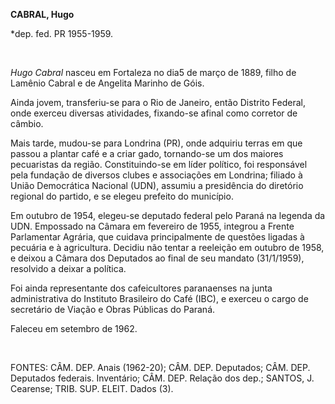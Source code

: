 **CABRAL, Hugo**

\*dep. fed. PR 1955-1959.

 

*Hugo Cabral* nasceu em Fortaleza no dia5 de março de 1889, filho de
Lamênio Cabral e de Angelita Marinho de Góis.

Ainda jovem, transferiu-se para o Rio de Janeiro, então Distrito
Federal, onde exerceu diversas atividades, fixando-se afinal como
corretor de câmbio.

Mais tarde, mudou-se para Londrina (PR), onde adquiriu terras em que
passou a plantar café e a criar gado, tornando-se um dos maiores
pecuaristas da região. Constituindo-se em líder político, foi
responsável pela fundação de diversos clubes e associações em Londrina;
filiado à União Democrática Nacional (UDN), assumiu a presidência do
diretório regional do partido, e se elegeu prefeito do município.

Em outubro de 1954, elegeu-se deputado federal pelo Paraná na legenda da
UDN. Empossado na Câmara em fevereiro de 1955, integrou a Frente
Parlamentar Agrária, que cuidava principalmente de questões ligadas à
pecuária e à agricultura. Decidiu não tentar a reeleição em outubro de
1958, e deixou a Câmara dos Deputados ao final de seu mandato
(31/1/1959), resolvido a deixar a política.

Foi ainda representante dos cafeicultores paranaenses na junta
administrativa do Instituto Brasileiro do Café (IBC), e exerceu o cargo
de secretário de Viação e Obras Públicas do Paraná.

Faleceu em setembro de 1962.

 

FONTES: CÂM. DEP. Anais (1962-20); CÂM. DEP. Deputados; CÂM. DEP.
Deputados federais. Inventário; CÂM. DEP. Relação dos dep.; SANTOS, J.
Cearense; TRIB. SUP. ELEIT. Dados (3).

 

